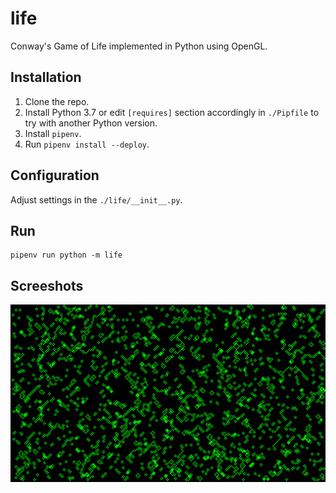 # life

Conway's Game of Life implemented in Python using OpenGL.

## Installation

1. Clone the repo.
2. Install Python 3.7 or edit `[requires]` section accordingly in `./Pipfile` to try with another Python version.
3. Install `pipenv`.
4. Run `pipenv install --deploy`.

## Configuration

Adjust settings in the `./life/__init__.py`.

## Run

```shell
pipenv run python -m life
```

## Screeshots

![life screenshot](./life_screenshot.png)
